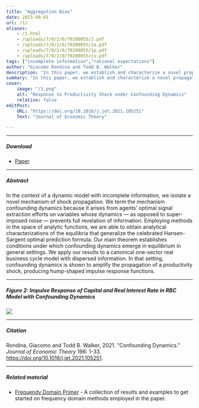 ```yaml
---
title: "Aggregation Bias" 
date: 2023-08-01
url: /1/
aliases: 
    - /1.html
    - /uploads/7/0/2/0/70200055/1.pdf
    - /uploads/7/0/2/0/70200055/1a.pdf
    - /uploads/7/0/2/0/70200055/1p.pdf
    - /uploads/7/0/2/0/70200055/cv.pdf
tags: ["incomplete information","rational expectations"]
author: "Giacomo Rondina and Todd B. Walker"
description: "In this paper, we establish and characterize a novel propagation mechanism under rational expectations, which we term confounding dynamics." 
summary: "In this paper, we establish and characterize a novel propagation mechanism under rational expectations, which we term confounding dynamics, that is responsible for the persistence of imperfect information across economic agents over time on relevant economic variables even when equilibrium variables are observed. " 
cover:
    image: "/1.png"
    alt: "Response to Productivity Shock under Confounding Dynamics"
    relative: false
editPost:
    URL: "https://doi.org/10.1016/j.jet.2021.105251"
    Text: "Journal of Economic Theory"

---
```


---

##### Download

+ [Paper](/static/Confounding_Dynamics_JET.pdf)

---

##### Abstract

In the context of a dynamic model with incomplete information, we isolate a novel mechanism of shock propagation. We term the mechanism confounding dynamics because it arises from agents’ optimal signal extraction efforts on variables whose dynamics — as opposed to super-imposed noise — prevents full revelation of information. Employing methods in the space of analytic functions, we are able to obtain analytical characterizations of the equilibria that generalize the celebrated Hansen-Sargent optimal prediction formula. Our main theorem establishes conditions under which confounding dynamics emerge in equilibrium in general settings. We apply our results to a canonical one-sector real business cycle model with dispersed information. In that setting, confounding dynamics is shown to amplify the propagation of a productivity shock, producing hump-shaped impulse response functions.

---

##### Figure 2: Impulse Response of Capital and Real Interest Rate in RBC Model with Confounding Dynamics

![](/static/JET_paper_Figure_2.png)

---

##### Citation

Rondina, Giacomo and Todd B. Walker, 2021. "Confounding Dynamics." *Journal of Economic Theory* 196: 1-33. https://doi.org/10.1016/j.jet.2021.105251.

---

##### Related material

+ [Frequendy Domain Primer](/static/cv.pdf) - A collection of results and examples to get started on frequency domain methods employed in the paper.


